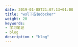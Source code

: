 ```yaml
---
date: 2019-01-08T21:07:13+01:00
title: "wsl下安装docker"
weight: 20
keywords:
- 学习笔记
- blog
description : "blog"
---
```

